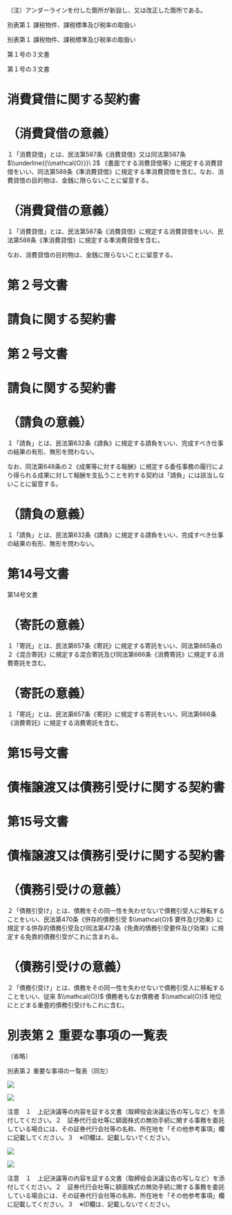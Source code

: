 （注）アンダーラインを付した箇所が新設し、又は改正した箇所である。

別表第１ 課税物件、課税標準及び税率の取扱い

別表第１ 課税物件、課税標準及び税率の取扱い

第１号の３文書

第１号の３文書

# 消費貸借に関する契約書

# （消費貸借の意義）

１「消費貸借」とは、民法第587条《消費貸借》又は同法第587条 $\\underline{{\\mathcal{O}}}\ 2$ 《書面でする消費貸借等》に規定する消費貸借をいい、同法第588条《準消費貸借》に規定する準消費貸借を含む。なお、消費貸借の目的物は、金銭に限らないことに留意する。

# （消費貸借の意義）

１「消費貸借」とは、民法第587条《消費貸借》に規定する消費貸借をいい、民法第588条《準消費貸借》に規定する準消費貸借を含む。

なお、消費貸借の目的物は、金銭に限らないことに留意する。

# 第２号文書

# 請負に関する契約書

# 第２号文書

# 請負に関する契約書

# （請負の意義）

１「請負」とは、民法第632条《請負》に規定する請負をいい、完成すべき仕事の結果の有形、無形を問わない。

なお、同法第648条の２《成果等に対する報酬》に規定する委任事務の履行により得られる成果に対して報酬を支払うことを約する契約は「請負」には該当しないことに留意する。

# （請負の意義）

１「請負」とは、民法第632条《請負》に規定する請負をいい、完成すべき仕事の結果の有形、無形を問わない。

# 第14号文書

第14号文書

# （寄託の意義）

１「寄託」とは、民法第657条《寄託》に規定する寄託をいい、同法第665条の２《混合寄託》に規定する混合寄託及び同法第666条《消費寄託》に規定する消費寄託を含む。

# （寄託の意義）

１「寄託」とは、民法第657条《寄託》に規定する寄託をいい、同法第666条《消費寄託》に規定する消費寄託を含む。

# 第15号文書

# 債権譲渡又は債務引受けに関する契約書

# 第15号文書

# 債権譲渡又は債務引受けに関する契約書

# （債務引受けの意義）

２「債務引受け」とは、債務をその同一性を失わせないで債務引受人に移転することをいい、民法第470条《併存的債務引受 $\\mathcal{O}$ 要件及び効果》に規定する併存的債務引受及び同法第472条《免責的債務引受要件及び効果》に規定する免責的債務引受がこれに含まれる。

# （債務引受けの意義）

２「債務引受け」とは、債務をその同一性を失わせないで債務引受人に移転することをいい、従来 $\\mathcal{O})$ 債務者もなお債務者 $\\mathcal{O})$ 地位にとどまる重畳的債務引受けもこれに含む。

# 別表第２ 重要な事項の一覧表

（省略）

別表第２ 重要な事項の一覧表（同左）

![](https://www.nta.go.jp/tmp/1265069a-504d-4938-a7a4-4f69688e0b16/images/69547113b4d6fd9ed9910a50be6bb7a051268c1f490fc0d30d7441ecff857500.jpg)

![](https://www.nta.go.jp/tmp/1265069a-504d-4938-a7a4-4f69688e0b16/images/7aff0670e050c8a88980888ba7f5eafdf69ce5efd33e0ef4bc266107ea86102f.jpg)

注意　１　上記決議等の内容を証する文書（取締役会決議公告の写しなど）を添付してください。２　証券代行会社等に額面株式の無効手続に関する事務を委託している場合には、その証券代行会社等の名称、所在地を「その他参考事項」欄に記載してください。３　※印欄は、記載しないでください。

![](https://www.nta.go.jp/tmp/1265069a-504d-4938-a7a4-4f69688e0b16/images/1afaa2fa8d360456f9572e6d589e3141021a23e1cfb5e531383874754ae6e1dd.jpg)

![](https://www.nta.go.jp/tmp/1265069a-504d-4938-a7a4-4f69688e0b16/images/8b927bb87e2c1daab7a71d202ecd353bb695f1979f8168029f999a3affafe7a8.jpg)

注意　１　上記決議等の内容を証する文書（取締役会決議公告の写しなど）を添付してください。２　証券代行会社等に額面株式の無効手続に関する事務を委託している場合には、その証券代行会社等の名称、所在地を「その他参考事項」欄に記載してください。３　※印欄は、記載しないでください。